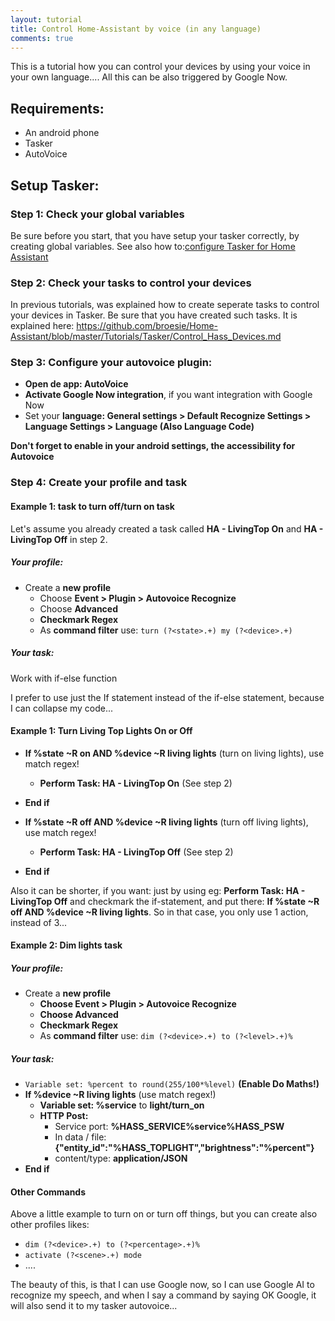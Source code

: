 ```yaml
---
layout: tutorial
title: Control Home-Assistant by voice (in any language)
comments: true
---
```

This is a tutorial how you can control your devices by using your voice in your own language....
All this can be also triggered by Google Now.

## Requirements:
- An android phone
- Tasker
- AutoVoice

## Setup Tasker:

### Step 1: Check your global variables

Be sure before you start, that you have setup your tasker correctly, by creating global variables. See also how to:[configure Tasker for Home Assistant](https://broesie.github.io/tutorials/hass/tasker_integration/set_global_vars)

### Step 2: Check your tasks to control your devices
In previous tutorials, was explained how to create seperate tasks to control your devices in Tasker.
Be sure that you have created such tasks. It is explained here: https://github.com/broesie/Home-Assistant/blob/master/Tutorials/Tasker/Control_Hass_Devices.md

### Step 3: Configure your autovoice plugin:

- **Open de app: AutoVoice**
- **Activate Google Now integration**, if you want integration with Google Now
- Set your **language: General settings > Default Recognize Settings > Language Settings > Language (Also Language Code)**

**Don't forget to enable in your android settings, the accessibility for Autovoice**

### Step 4: Create your profile and task

#### Example 1: task to turn off/turn on task 

Let's assume you already created a task called **HA - LivingTop On** and **HA - LivingTop Off** in step 2.

##### Your profile:

- Create a **new profile**
  - Choose **Event > Plugin > Autovoice Recognize**
  - Choose **Advanced**
  - **Checkmark Regex**
  - As **command filter** use: ```turn (?<state>.+) my (?<device>.+)```

##### Your task:

Work with if-else function

I prefer to use just the If statement instead of the if-else statement, because I can collapse my code...

#### Example 1: Turn Living Top Lights On or Off

- **If %state ~R on AND %device ~R living lights** (turn on living lights), use match regex!
  - **Perform Task: HA - LivingTop On** (See step 2)
- **End if**

- **If %state ~R off AND %device ~R living lights** (turn off living lights), use match regex!
  - **Perform Task: HA - LivingTop Off** (See step 2)
- **End if**

Also it can be shorter, if you want: just by using eg: **Perform Task: HA - LivingTop Off** and checkmark the if-statement, and put there: **If %state ~R off AND %device ~R living lights**. So in that case, you only use 1 action, instead of 3...

#### Example 2: Dim lights task

##### Your profile:

- Create a **new profile**
  - **Choose Event > Plugin > Autovoice Recognize**
  - **Choose Advanced**
  - **Checkmark Regex**
  - As **command filter** use: ```dim (?<device>.+) to (?<level>.+)%```

##### Your task:

- ```Variable set: %percent to round(255/100*%level)``` **(Enable Do Maths!)**
- **If %device ~R living lights** (use match regex!)
  - **Variable set: %service** to **light/turn_on**
  - **HTTP Post:**
    - Service port: **%HASS_SERVICE%service%HASS_PSW**
    - In data / file: **{"entity_id":"%HASS_TOPLIGHT","brightness":"%percent"}**
    - content/type: **application/JSON**
- **End if**

#### Other Commands

Above a little example to turn on or turn off things, but you can create also other profiles likes:

- ```dim (?<device>.+) to (?<percentage>.+)%```
- ```activate (?<scene>.+) mode```
- ....

The beauty of this, is that I can use Google now, so I can use Google AI to recognize my speech, and when I say a command by saying OK Google, it will also send it to my tasker autovoice...
